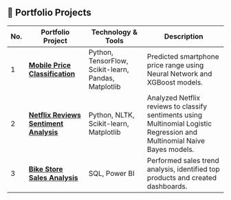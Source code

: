 ## 📂 Portfolio Projects

| No. | Portfolio Project                | Technology & Tools                     | Description                                                                                      |
|-----|----------------------------------|----------------------------------------|--------------------------------------------------------------------------------------------------|
| 1   | [**Mobile Price Classification**](https://github.com/Ivanrasyid89/Portofolio.github.io/tree/main/Klasifikasi/Mobile%20Price%20Classification) | Python, TensorFlow, Scikit-learn, Pandas, Matplotlib | Predicted smartphone price range using Neural Network and XGBoost models. |
| 2   | [**Netflix Reviews Sentiment Analysis**](https://github.com/Ivanrasyid89/Portofolio.github.io/tree/main/Natural%20Language%20Processing/Sentiment%20Analysis%20on%20Netflix%20Ratings) | Python, NLTK, Scikit-learn, Matplotlib | Analyzed Netflix reviews to classify sentiments using Multinomial Logistic Regression and Multinomial Naive Bayes models.           |
| 3   | [**Bike Store Sales Analysis**](https://github.com/Ivanrasyid89/Portofolio.github.io/tree/main/SQL/Bike%20Store)   | SQL, Power BI                          | Performed sales trend analysis, identified top products and created dashboards.      |

